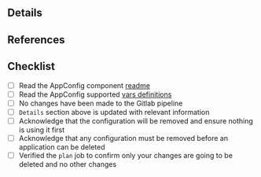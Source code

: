 ## Details

<!-- Describe the purpose of the updates -->

## References

<!-- Jira Story Link if any should go here -->

## Checklist

- [ ] Read the AppConfig component [readme](../../blob/master/appconfig/README.md)
- [ ] Read the AppConfig supported [vars definitions](../../blob/master/appconfig/terraform/vars.tf)
- [ ] No changes have been made to the Gitlab pipeline
- [ ] `Details` section above is updated with relevant information
- [ ] Acknowledge that the configuration will be removed and ensure nothing is using it first
- [ ] Acknowledge that any configuration must be removed before an application can be deleted
- [ ] Verified the `plan` job to confirm only your changes are going to be deleted and no other changes
